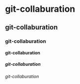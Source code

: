 # git-collaburation

## git-collaburation

### git-collaburation

#### git-collaburation

##### git-collaburation

###### git-collaburation
